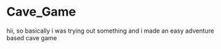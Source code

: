# Cave_Game
hii, so basically i was trying out something and i made an easy adventure based cave game 

